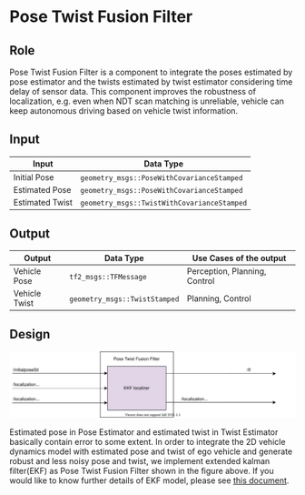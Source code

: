 Pose Twist Fusion Filter
========================

## Role

Pose Twist Fusion Filter is a component to integrate the poses estimated by pose estimator and the twists estimated by twist estimator considering time delay of sensor data. This component improves the robustness of localization, e.g. even when NDT scan matching is unreliable, vehicle can keep autonomous driving based on vehicle twist information.

## Input

| Input           | Data Type                                            |
|-----------------|------------------------------------------------------|
| Initial Pose    | `geometry_msgs::PoseWithCovarianceStamped`           |
| Estimated Pose  | `geometry_msgs::PoseWithCovarianceStamped`           |
| Estimated Twist | `geometry_msgs::TwistWithCovarianceStamped`          |

## Output

| Output         | Data Type                                   | Use Cases of the output         |
|----------------|---------------------------------------------|---------------------------------|
| Vehicle Pose   | `tf2_msgs::TFMessage`                       | Perception, Planning, Control   |
| Vehicle Twist  | `geometry_msgs::TwistStamped`               | Planning, Control               |

## Design

![Pose_Twist_Fusion_Filter](/img/Pose_Twist_Fusion_Filter.svg)

Estimated pose in Pose Estimator and estimated twist in Twist Estimator basically contain error to some extent. In order to integrate the 2D vehicle dynamics model with estimated pose and twist of ego vehicle and generate robust and less noisy pose and twist, we implement extended kalman filter(EKF) as Pose Twist Fusion Filter shown in the figure above. If you would like to know further details of EKF model, please see [this document](https://github.com/tier4/AutowareArchitectureProposal/blob/master/Localization/Pose_Twist_Fusion_Filter/EKF.md).